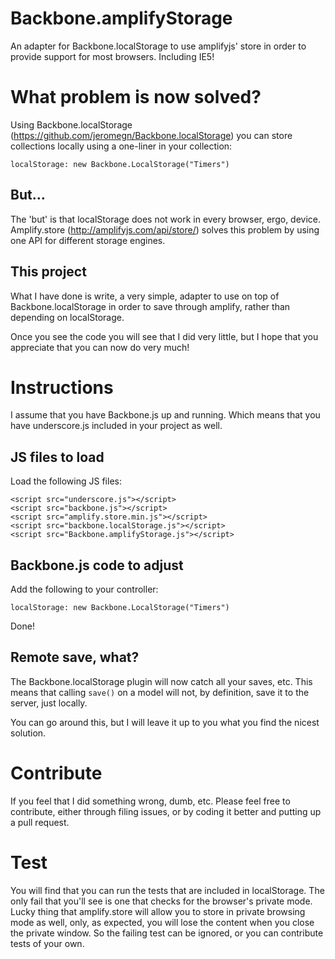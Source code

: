 Backbone.amplifyStorage
=============================

An adapter for Backbone.localStorage to use amplifyjs' store in order to provide support for most browsers. Including IE5!

# What problem is now solved?
Using Backbone.localStorage (https://github.com/jeromegn/Backbone.localStorage) you can store collections locally using a one-liner in your collection:

```
localStorage: new Backbone.LocalStorage("Timers")
```

## But…
The 'but' is that localStorage does not work in every browser, ergo, device. Amplify.store (http://amplifyjs.com/api/store/) solves this problem by using one API for different storage engines.

## This project
What I have done is write, a very simple, adapter to use on top of Backbone.localStorage in order to save through amplify, rather than depending on localStorage. 

Once you see the code you will see that I did very little, but I hope that you appreciate that you can now do very much!

# Instructions
I assume that you have Backbone.js up and running. Which means that you have underscore.js included in your project as well.

## JS files to load
Load the following JS files:

```
<script src="underscore.js"></script>
<script src="backbone.js"></script>
<script src="amplify.store.min.js"></script>
<script src="backbone.localStorage.js"></script>
<script src="Backbone.amplifyStorage.js"></script>
```

## Backbone.js code to adjust
Add the following to your controller:
```
localStorage: new Backbone.LocalStorage("Timers")
```

Done!

## Remote save, what?
The Backbone.localStorage plugin will now catch all your saves, etc. This means that calling `save()` on a model will not, by definition, save it to the server, just locally. 

You can go around this, but I will leave it up to you what you find the nicest solution.

# Contribute
If you feel that I did something wrong, dumb, etc. Please feel free to contribute, either through filing issues, or by coding it better and putting up a pull request.

# Test
You will find that you can run the tests that are included in localStorage. The only fail that you'll see is one that checks for the browser's private mode. Lucky thing that amplify.store will allow you to store in private browsing mode as well, only, as expected, you will lose the content when you close the private window. So the failing test can be ignored, or you can contribute tests of your own.